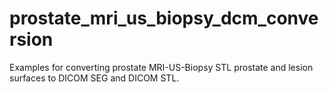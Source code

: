 # prostate_mri_us_biopsy_dcm_conversion
Examples for converting prostate MRI-US-Biopsy STL prostate and lesion surfaces to DICOM SEG and DICOM STL. 
